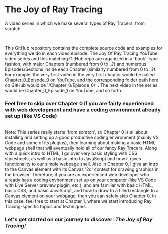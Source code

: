 # The Joy of Ray Tracing

A video series in which we make several types of Ray Tracers, from scratch!

<br>

This GitHub repository contains the complete source code and examples for everything we do in each video episode.  The Joy Of Ray Tracing YouTube video series and this matching GitHub repo are organized in a 'book'-type fashion, with major Chapters (numbered from 0 to ..?) and numerous Episodes/Sections inside each Chapter (similarly numbered from 0 to ..?).  For example, the very first video in the very first chapter would be called Chapter_0_Episode_0 on YouTube, and the corresponding folder path here on GitHub would be '/Chapter_0/Episode_0/' .  The next video in the series would be Chapter_0_Episode_1 on YouTube, and so forth.

<h3> Feel free to skip over Chapter 0 if you are fairly experienced with web development and have a coding environment already set up (like VS Code)
</h3>

<br>
Note: This series really starts 'from scratch', so Chapter 0 is all about installing and setting up a good productive coding environment (mainly VS Code and some of its plugins), then learning about making a basic HTML webpage shell that will eventually hold all of our fancy Ray Tracers.  Along with a quick intro to HTML, I go over very basic styling with CSS stylesheets, as well as a basic intro to JavaScript and how it gives functionality to our simple webpage shell.  Also in Chapter 0, I give an intro to the Canvas element with its Canvas '2d' context for drawing graphics in the browser.  Therefore, if you are an experienced web developer who already has a coding environment set up on your computer (like VS Code with Live Server preview plugin, etc.), and are familiar with basic HTML, basic CSS, and basic JavaScript, and how to draw to a filled rectangle to a Canvas element on your webpage, then you can safely skip Chapter 0.  In this case, feel free to start at Chapter 1, where we start introducing Ray Tracing-specific topics and techniques.

<br>

<h3> Let's get started on our journey to discover: <em> The Joy of Ray Tracing! </em>
</h3>
